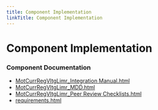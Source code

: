 ```yaml
---
title: Component Implementation
linkTitle: Component Implementation
---
```


# Component Implementation
### Component Documentation

- [MotCurrRegVltgLimr_Integration Manual.html](doc/MotCurrRegVltgLimr_Integration%20Manual.html)
- [MotCurrRegVltgLimr_MDD.html](doc/MotCurrRegVltgLimr_MDD.html)
- [MotCurrRegVltgLimr_Peer Review Checklists.html](doc/MotCurrRegVltgLimr_Peer%20Review%20Checklists.html)
- [requirements.html](doc/requirements.html)

